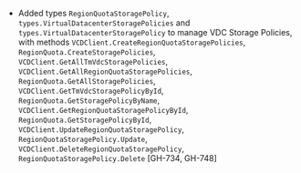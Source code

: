 * Added types `RegionQuotaStoragePolicy`, `types.VirtualDatacenterStoragePolicies` and `types.VirtualDatacenterStoragePolicy`
  to manage VDC Storage Policies, with methods `VCDClient.CreateRegionQuotaStoragePolicies`, `RegionQuota.CreateStoragePolicies`,
  `VCDClient.GetAllTmVdcStoragePolicies`, `VCDClient.GetAllRegionQuotaStoragePolicies`, `RegionQuota.GetAllStoragePolicies`,
  `VCDClient.GetTmVdcStoragePolicyById`, `RegionQuota.GetStoragePolicyByName`, `VCDClient.GetRegionQuotaStoragePolicyById`,
  `RegionQuota.GetStoragePolicyById`, `VCDClient.UpdateRegionQuotaStoragePolicy`, `RegionQuotaStoragePolicy.Update`,
  `VCDClient.DeleteRegionQuotaStoragePolicy`, `RegionQuotaStoragePolicy.Delete` [GH-734, GH-748]
